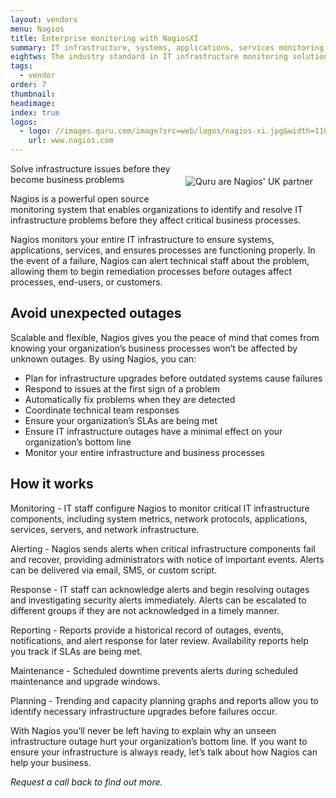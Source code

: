 ```yaml
---
layout: vendors
menu: Nagios
title: Enterprise monitoring with NagiosXI
summary: IT infrastructure, systems, applications, services monitoring solution
eightws: The industry standard in IT infrastructure monitoring solutions
tags:
  - vendor
order: 7
thumbnail:
headimage:
index: true
logos:
  - logo: //images.quru.com/image?src=web/logos/nagios-xi.jpg&width=110
    url: www.nagios.com
---
```


<div id="image" style="float: right; padding: 20px 20px"> <img class="clickable" src="//images.quru.com/image?src=web/logos/nagios-xi.jpg&width=300" title="NagiosXI" alt="Quru are Nagios' UK partner"> </div>

Solve infrastructure issues before they become business problems

Nagios is a powerful open source monitoring system that enables organizations to identify and resolve IT infrastructure problems before they affect critical business processes.

Nagios monitors your entire IT infrastructure to ensure systems, applications, services, and ensures processes are functioning properly. In the event of a failure, Nagios can alert technical staff about the problem, allowing them to begin remediation processes before outages affect processes, end-users, or customers.

## Avoid unexpected outages ##

Scalable and flexible, Nagios gives you the peace of mind that comes from knowing your organization’s business processes won’t be affected by unknown outages. By using Nagios, you can:

* Plan for infrastructure upgrades before outdated systems cause failures
* Respond to issues at the first sign of a problem
* Automatically fix problems when they are detected
* Coordinate technical team responses
* Ensure your organization’s SLAs are being met
* Ensure IT infrastructure outages have a minimal effect on your organization’s bottom line
* Monitor your entire infrastructure and business processes

## How it works ##

Monitoring - IT staff configure Nagios to monitor critical IT infrastructure components, including system metrics, network protocols, applications, services, servers, and network infrastructure.

Alerting - Nagios sends alerts when critical infrastructure components fail and recover, providing administrators with notice of important events. Alerts can be delivered via email, SMS, or custom script.

Response - IT staff can acknowledge alerts and begin resolving outages and investigating security alerts immediately. Alerts can be escalated to different groups if they are not acknowledged in a timely manner.

Reporting - Reports provide a historical record of outages, events, notifications, and alert response for later review. Availability reports help you track if SLAs are being met.

Maintenance - Scheduled downtime prevents alerts during scheduled maintenance and upgrade windows.

Planning - Trending and capacity planning graphs and reports allow you to identify necessary infrastructure upgrades before failures occur.

With Nagios you’ll never be left having to explain why an unseen infrastructure outage hurt your organization’s bottom line. If you want to ensure your infrastructure is always ready, let’s talk about how Nagios can help your business.

*Request a call back to find out more.*
